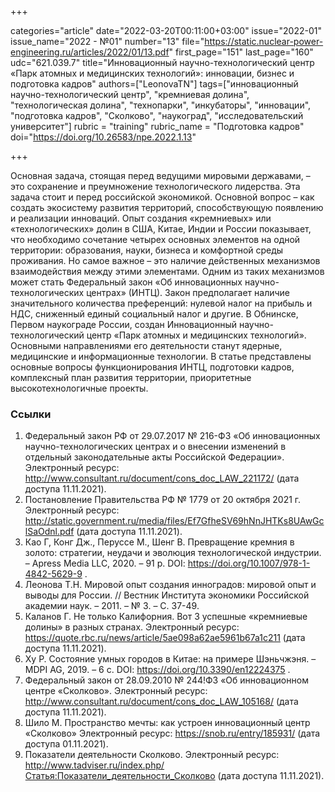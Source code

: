 +++

categories="article"
date="2022-03-20T00:11:00+03:00"
issue="2022-01"
issue_name="2022 - №01"
number="13"
file="https://static.nuclear-power-engineering.ru/articles/2022/01/13.pdf"
first_page="151"
last_page="160"
udc="621.039.7"
title="Инновационный научно-технологический центр «Парк атомных и медицинских технологий»: инновации, бизнес и подготовка кадров"
authors=["LeonovaTN"]
tags=["инновационный научно-технологический центр", "кремниевая долина", "технологическая долина", "технопарки", "инкубаторы", "инновации", "подготовка кадров", "Сколково", "наукоград", "исследовательский университет"]
rubric = "training"
rubric_name = "Подготовка кадров"
doi="https://doi.org/10.26583/npe.2022.1.13"

+++

Основная задача, стоящая перед ведущими мировыми державами, – это сохранение и преумножение технологического лидерства. Эта задача стоит и перед российской экономикой. Основной вопрос – как создать экосистему развития территорий, способствующую появлению и реализации инноваций. Опыт создания «кремниевых» или «технологических» долин в США, Китае, Индии и России показывает, что необходимо сочетание четырех основных элементов на одной территории: образования, науки, бизнеса и комфортной среды проживания. Но самое важное – это наличие действенных механизмов взаимодействия между этими элементами. Одним из таких механизмов может стать Федеральный закон «Об инновационных научно-технологических центрах» (ИНТЦ). Закон предполагает наличие значительного количества преференций: нулевой налог на прибыль и НДС, сниженный единый социальный налог и другие. В Обнинске, Первом наукограде России, создан Инновационный научно-технологический центр «Парк атомных и медицинских технологий». Основными направлениями его деятельности станут ядерные, медицинские и информационные технологии. В статье представлены основные вопросы функционирования ИНТЦ, подготовки кадров, комплексный план развития территории, приоритетные высокотехнологичные проекты.

### Ссылки

1. Федеральный закон РФ от 29.07.2017 № 216-ФЗ «Об инновационных научно-технологических центрах и о внесении изменений в отдельный законодательные акты Российской Федерации». Электронный ресурс: http://www.consultant.ru/document/cons_doc_LAW_221172/ (дата доступа 11.11.2021).
2. Постановление Правительства РФ № 1779 от 20 октября 2021 г. Электронный ресурс: http://static.government.ru/media/files/Ef7GfheSV69hNnJHTKs8UAwGclSaOdnl.pdf (дата доступа 11.11.2021).
3. Као Г, Конг Дж., Перуссе М., Шенг В. Превращение кремния в золото: стратегии, неудачи и эволюция технологической индустрии. – Apress Media LLC, 2020. – 91 p. DOI: https://doi.org/10.1007/978-1-4842-5629-9 .
4. Леонова Т.Н. Мировой опыт создания инноградов: мировой опыт и выводы для России. // Вестник Института экономики Российской академии наук. – 2011. – № 3. – С. 37-49.
5. Каланов Г. Не только Калифорния. Вот 3 успешные «кремниевые долины» в разных странах. Электронный ресурс: https://quote.rbc.ru/news/article/5ae098a62ae5961b67a1c211 (дата доступа 11.11.2021).
6. Ху Р. Состояние умных городов в Китае: на примере Шэньчжэня. – MDPI AG, 2019. – 6 с. DOI: https://doi.org/10.3390/en12224375 .
7. Федеральный закон от 28.09.2010 № 244!ФЗ «Об инновационном центре «Сколково». Электронный ресурс: http://www.consultant.ru/document/cons_doc_LAW_105168/ (дата доступа 11.11.2021).
8. Шило М. Пространство мечты: как устроен инновационный центр «Сколково» Электронный ресурс: https://snob.ru/entry/185931/ (дата доступа 01.11.2021).
9. Показатели деятельности Сколково. Электронный ресурс: http://www.tadviser.ru/index.php/Статья:Показатели_деятельности_Сколково (дата доступа 11.11.2021).